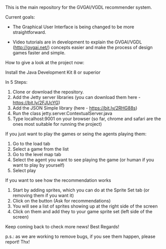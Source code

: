 This is the main repository for the GVGAI/VGDL recommender system.

Current goals:

- The Graphical User Interface is being changed to be more straightforward. 

- Video tutorials are in development to explain the GVGAI/VGDL (http://gvgai.net/) concepts easier and make the process of design games faster and simple.

How to give a look at the project now:

Install the Java Development Kit 8 or superior

In 5 Steps:

1. Clone or download the repository. 
2. Add the Jetty server libraries (you can download them here - https://bit.ly/2FJUcYG)
3. Add the JSON Simple library (here - https://bit.ly/2RHG88s)
4. Run the class jetty.server.ContextualServer.java
5. Type localhost:9001 on your browser (so far, chrome and safari are the ones most suitable for running the project)

If you just want to play the games or seing the agents playing them:

1. Go to the load tab
2. Select a game from the list
3. Go to the level map tab
4. Select the agent you want to see playing the game (or human if you want to play by yourself)
5. Select play

If you want to see how the recommendation works

1. Start by adding sprites, which you can do at the Sprite Set tab (or removing them if you want it)
2. Click on the button (Ask for recommendations)
3. You will see a list of sprites showing up at the right side of the screen
4. Click on them and add they to your game sprite set (left side of the screen)

Keep coming back to check more news!
Best Regards!

p.s.: as we are working to remove bugs, if you see them happen, please report! Thx!
